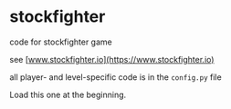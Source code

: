 # stockfighter

code for stockfighter game

see [www.stockfighter.io](https://www.stockfighter.io)

all player- and level-specific code is in the `config.py` file

Load this one at the beginning.


